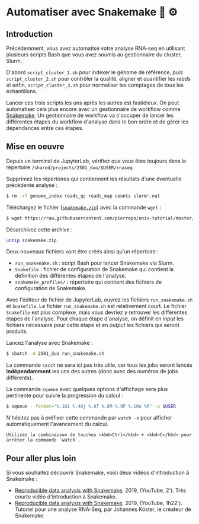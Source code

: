 # Automatiser avec Snakemake 🐍 ⚙

## Introduction

Précédemment, vous avez automatisé votre analyse RNA-seq en utilisant plusieurs scripts Bash que vous avez soumis au gestionnaire du cluster, Slurm.

D'abord `script_cluster_1.sh` pour indexer le génome de référence, puis `script_cluster_2.sh` pour contrôler la qualité, aligner et quantifier les *reads* et enfin, `script_cluster_3.sh` pour normaliser les comptages de tous les échantillons.

Lancer ces trois scripts les uns après les autres est fastidieux. On peut automatiser cela plus encore avec un gestionnaire de workflow comme [Snakemake](https://snakemake.readthedocs.io/en/stable/). Un gestionnaire de workflow va s'occuper de lancer les différentes étapes du workflow d'analyse dans le bon ordre et de gérer les dépendances entre ces étapes.


## Mise en oeuvre

Depuis un terminal de JupyterLab, vérifiez que vous êtes toujours dans le répertoire `/shared/projects/2501_duo/$USER/rnaseq`.

Supprimez les répertoires qui contiennent les résultats d'une éventuelle précédente analyse :

```bash
$ rm -rf genome_index reads_qc reads_map counts slurm*.out
```

Téléchargez le fichier ([`snakemake.zip`](snakemake.zip)) avec la commande `wget` :

```bash
$ wget https://raw.githubusercontent.com/pierrepo/unix-tutorial/master/content/tuto3/snakemake.zip
```

Désarchivez cette archive :

```bash
unzip snakemake.zip
```

Deux nouveaux fichiers vont être créés ainsi qu'un répertoire :

- `run_snakemake.sh` : script Bash pour lancer Snakemake via Slurm.
- `Snakefile` : fichier de configuration de Snakemake qui contient la définition des différentes étapes de l'analyse.
- `snakemake_profiles/` : répertoire qui contient des fichiers de configuration de Snakemake.

Avec l'éditeur de fichier de JupyterLab, ouvrez les fichiers `run_snakemake.sh` et `Snakefile`. Le fichier `run_snakemake.sh` est relativement court. Le fichier `Snakefile` est plus complexe, mais vous devriez y retrouver les différentes étapes de l'analyse. Pour chaque étape d'analyse, on définit en *input* les fichiers nécessaire pour cette étape et en *output* les fichiers qui seront produits.

Lancez l'analyse avec Snakemake :

```bash
$ sbatch -A 2501_duo run_snakemake.sh
```

La commande `sacct` ne sera ici pas très utile, car tous les jobs seront lancés **indépendamment** les uns des autres (donc avec des numéros de jobs différents).

La commande `squeue` avec quelques options d'affichage sera plus pertinente pour suivre la progression du calcul : 

```bash
$ squeue --format="%.10i %.40j %.8T %.8M %.9P %.10u %R" -u $USER
```

N'hésitez pas à préfixer cette commande par `watch -x` pour afficher automatiquement l'avancement du calcul.

```{hint}
Utilisez la combinaison de touches <kbd>Ctrl</kbd> + <kbd>C</kbd> pour arrêter la commande `watch`.
```

## Pour aller plus loin

Si vous souhaitez découvrir Snakemake, voici deux vidéos d'introduction à Snakemake :

- [Reproducible data analysis with Snakemake](https://www.youtube.com/watch?v=UOKxta3061g), 2019, (YouTube, 2'). Très courte vidéo d'introduction à Snakemake.
- [Reproducible data analysis with Snakemake](https://www.youtube.com/watch?v=hPrXcUUp70Y), 2019, (YouTube, 1h22'). Tutoriel pour une analyse RNA-Seq, par Johannes Köster, le créateur de Snakemake.
